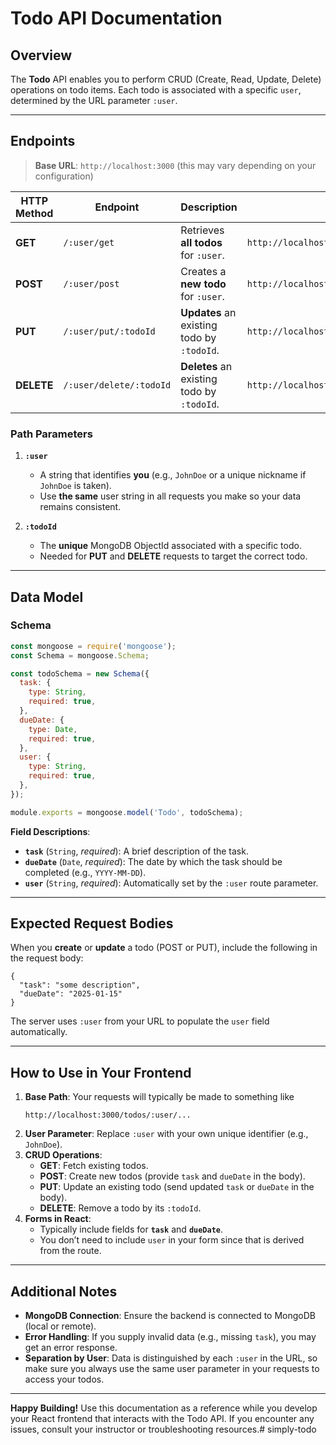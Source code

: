 # Todo API Documentation

## Overview

The **Todo** API enables you to perform CRUD (Create, Read, Update, Delete) operations on todo items. Each todo is associated with a specific `user`, determined by the URL parameter `:user`.

---

## Endpoints

> **Base URL**: `http://localhost:3000` (this may vary depending on your configuration)

| HTTP Method | Endpoint                          | Description                                     | Example URL                                                                                      |
|-------------|-----------------------------------|-------------------------------------------------|--------------------------------------------------------------------------------------------------|
| **GET**     | `/:user/get`                      | Retrieves **all todos** for `:user`.            | `http://localhost:3000/todos/JohnDoe/get`                                                        |
| **POST**    | `/:user/post`                     | Creates a **new todo** for `:user`.             | `http://localhost:3000/todos/JohnDoe/post`                                                       |
| **PUT**     | `/:user/put/:todoId`              | **Updates** an existing todo by `:todoId`.      | `http://localhost:3000/todos/JohnDoe/put/64bd423609f8a2ecbba6cc10`                               |
| **DELETE**  | `/:user/delete/:todoId`           | **Deletes** an existing todo by `:todoId`.      | `http://localhost:3000/todos/JohnDoe/delete/64bd423609f8a2ecbba6cc10`                            |

### Path Parameters

1. **`:user`**  
   - A string that identifies **you** (e.g., `JohnDoe` or a unique nickname if `JohnDoe` is taken).  
   - Use **the same** user string in all requests you make so your data remains consistent.

2. **`:todoId`**  
   - The **unique** MongoDB ObjectId associated with a specific todo.  
   - Needed for **PUT** and **DELETE** requests to target the correct todo.

---

## Data Model

### Schema

```js
const mongoose = require('mongoose');
const Schema = mongoose.Schema;

const todoSchema = new Schema({
  task: {
    type: String,
    required: true,
  },
  dueDate: {
    type: Date,
    required: true,
  },
  user: {
    type: String,
    required: true,
  },
});

module.exports = mongoose.model('Todo', todoSchema);
```

**Field Descriptions**:

- **`task`** (`String`, *required*): A brief description of the task.  
- **`dueDate`** (`Date`, *required*): The date by which the task should be completed (e.g., `YYYY-MM-DD`).  
- **`user`** (`String`, *required*): Automatically set by the `:user` route parameter.  

---

## Expected Request Bodies

When you **create** or **update** a todo (POST or PUT), include the following in the request body:

```plaintext
{
  "task": "some description",
  "dueDate": "2025-01-15"
}
```

The server uses `:user` from your URL to populate the `user` field automatically.

---

## How to Use in Your Frontend

1. **Base Path**: Your requests will typically be made to something like  
   ```
   http://localhost:3000/todos/:user/...
   ```
2. **User Parameter**: Replace `:user` with your own unique identifier (e.g., `JohnDoe`).  
3. **CRUD Operations**:  
   - **GET**: Fetch existing todos.  
   - **POST**: Create new todos (provide `task` and `dueDate` in the body).  
   - **PUT**: Update an existing todo (send updated `task` or `dueDate` in the body).  
   - **DELETE**: Remove a todo by its `:todoId`.  
4. **Forms in React**:  
   - Typically include fields for **`task`** and **`dueDate`**.  
   - You don’t need to include `user` in your form since that is derived from the route.

---

## Additional Notes

- **MongoDB Connection**: Ensure the backend is connected to MongoDB (local or remote).  
- **Error Handling**: If you supply invalid data (e.g., missing `task`), you may get an error response.  
- **Separation by User**: Data is distinguished by each `:user` in the URL, so make sure you always use the same user parameter in your requests to access your todos.

---

**Happy Building!** Use this documentation as a reference while you develop your React frontend that interacts with the Todo API. If you encounter any issues, consult your instructor or troubleshooting resources.# simply-todo

